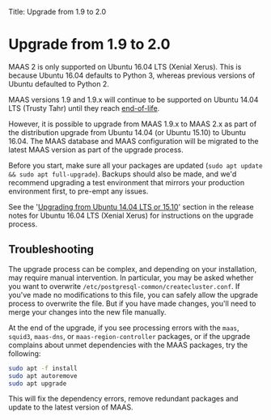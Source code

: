 Title: Upgrade from 1.9 to 2.0

# Upgrade from 1.9 to 2.0

MAAS 2 is only supported on Ubuntu 16.04 LTS (Xenial Xerus). This is because 
Ubuntu 16.04 defaults to Python 3, whereas previous versions of Ubuntu defaulted
to Python 2.

MAAS versions 1.9 and 1.9.x will continue to be supported on Ubuntu 14.04 LTS
(Trusty Tahr) until they reach [end-of-life](https://wiki.ubuntu.com/Releases).

However, it is possible to upgrade from MAAS 1.9.x to MAAS 2.x as part of the
distribution upgrade from Ubuntu 14.04 (or Ubuntu 15.10) to Ubuntu 16.04. The
MAAS database and MAAS configuration will be migrated to the latest MAAS
version as part of the upgrade process.

Before you start, make sure all your packages are updated (`sudo apt update &&
sudo apt full-upgrade`). Backups should also be made, and we'd recommend
upgrading a test environment that mirrors your production environment first, to
pre-empt any issues.

See the '[Upgrading from Ubuntu 14.04 LTS or
15.10](https://wiki.ubuntu.com/XenialXerus/ReleaseNotes#Upgrading_from_Ubuntu_14.04_LTS_or_15.10)' 
section in the release notes for Ubuntu 16.04 LTS (Xenial Xerus) for
instructions on the upgrade process.

## Troubleshooting

The upgrade process can be complex, and depending on your installation, may
require manual intervention. In particular, you may be asked whether you want
to overwrite `/etc/postgresql-common/createcluster.conf`. If you've made no
modifications to this file, you can safely allow the upgrade process to
overwrite the file. But if you have made changes, you'll need to merge your
changes into the new file manually. 

At the end of the upgrade, if you see processing errors with the `maas`,
`squid3`, `maas-dns`, or `maas-region-controller` packages, or if the upgrade
complains about unmet dependencies with the MAAS packages, try the following:

```bash
sudo apt -f install
sudo apt autoremove
sudo apt upgrade
```
This will fix the dependency errors, remove redundant packages and update to
the latest version of MAAS.
